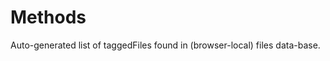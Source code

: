 # Methods

<lively-import src="_navigation.html"></lively-import>

Auto-generated list of taggedFiles found in (browser-local) files data-base.

<script>
  import FileIndex from "src/client/fileindex.js"
  import Paths from "src/client/paths.js"
  import moment from "src/external/moment.js";  
  import diff from 'src/external/diff-match-patch.js';


  var dmp = new diff.diff_match_patch();
  
  
  
  var container = lively.query(this, "lively-container");
  (async () => {
    var table = await lively.create("table", this)
    
    var update = document.createElement("button");
    update.addEventListener("click", async () => {
      try {
        await FileIndex.current().updateAllLinks()
      } catch(e) {
        lively.notify("Error while analyzing links", e)
      }
      updateTable()
      lively.notify("updated all links")
    });
    update.innerHTML = "update";

    var button = document.createElement("button");
    var sorted = false
    button.addEventListener("click", () => {
      sorted = !sorted
      updateTable(sorted)
    });
    button.innerHTML = "sort";
    
    var data
    
    var versions, groups, topChanged;
    
    var selectMethod = function(method, row) {
      var element = row.querySelector(".methods")
      element.innerHTML = ""
      var lastVersion
      method.changes.forEach(ea => {
        var li = <li>{ea.commitId} <a href={ea.date} click={(evt => {
          evt.preventDefault()
          selectMethodVersion(method, ea, li)
        })}>{
           moment(ea.date).format("YYYY-MM-DD hh:mm:ss")
        }</a><div class="details"></div></li>
        element.appendChild(li)
      })
      
    }
    
    var selectMethodVersion = function(method, version, li) {
      var details = li.querySelector(".details")
     
      // var diff1 = dmp.diff_main("xxx", version.source);
      // details.innerHTML = "" = dmp.patch_toText(dmp.patch_make(diff1))
     
    }
    
    var updateTable = async (sorted) => {
      table.innerHTML = ""

      var versionsTable = FileIndex.current().db.versions
      versions = await versionsTable.toArray()
      groups = _.groupBy(versions, ea => ea.class + ">>" + ea.method)
      data = Object.keys(groups).map(ea => ({
          methodOfClass: ea, 
          count: groups[ea].length, 
          changes: groups[ea]
        }))
        
      if (sorted) {
        data = data.sortBy(ea => ea.count).reverse()
      }

      data.forEach(ea => {
        var row = <tr >
            <td><a href={ea.methodOfClass} click={(evt) => {
              evt.preventDefault()
              if (evt.shiftKey) {
                lively.openInspector(ea)
              } else {
                selectMethod(ea, row)
              }

            }}>{ea.methodOfClass}</a><div class="methods"></div></td>
            <td>{ea.count}</td>
          </tr>
          table.appendChild(row)
      })
    }
    
    updateTable()
    
    var style = document.createElement("style")
    style.textContent = `
    div.details {
      font-family: monospace;
      white-space: pre;
    }
    `
    var div = document.createElement("div")
    div.appendChild(style)
    div.appendChild(update)
    div.appendChild(button)
    div.appendChild(table)
    return div
  })()
</script>